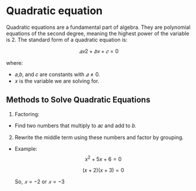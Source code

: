# Quadratic equation

Quadratic equations are a fundamental part of algebra. They are polynomial equations of the second degree, meaning the highest power of the variable is 2. The standard form of a quadratic equation is:

$$
𝑎𝑥2 + 𝑏𝑥 + 𝑐 = 0
$$

where:

- 𝑎,𝑏, and 𝑐 are constants with $𝑎 ≠ 0$.
- 𝑥 is the variable we are solving for.

## Methods to Solve Quadratic Equations
1. Factoring:
- Find two numbers that multiply to 𝑎𝑐 and add to 𝑏.
2. Rewrite the middle term using these numbers and factor by grouping.
- Example:
  $$
  x^2 + 5x + 6 = 0
  $$
  
  $$
  (x + 2)(x + 3) = 0
  $$
  
  So, $𝑥=−2$ or $𝑥=−3$

